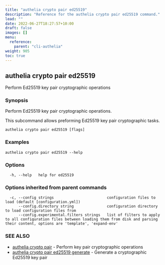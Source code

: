 ```yaml
---
title: "authelia crypto pair ed25519"
description: "Reference for the authelia crypto pair ed25519 command."
lead: ""
date: 2022-06-27T18:27:57+10:00
draft: false
images: []
menu:
  reference:
    parent: "cli-authelia"
weight: 905
toc: true
---
```


## authelia crypto pair ed25519

Perform Ed25519 key pair cryptographic operations

### Synopsis

Perform Ed25519 key pair cryptographic operations.

This subcommand allows preforming Ed25519 key pair cryptographic tasks.

```
authelia crypto pair ed25519 [flags]
```

### Examples

```
authelia crypto pair ed25519 --help
```

### Options

```
  -h, --help   help for ed25519
```

### Options inherited from parent commands

```
  -c, --config strings                        configuration files to load (default [configuration.yml])
      --config.directory string               configuration directory to load configuration files from
      --config.experimental.filters strings   list of filters to apply to all configuration files between loading them from disk and parsing their content, options are 'template', 'expand-env'
```

### SEE ALSO

* [authelia crypto pair](authelia_crypto_pair.md)	 - Perform key pair cryptographic operations
* [authelia crypto pair ed25519 generate](authelia_crypto_pair_ed25519_generate.md)	 - Generate a cryptographic Ed25519 key pair

